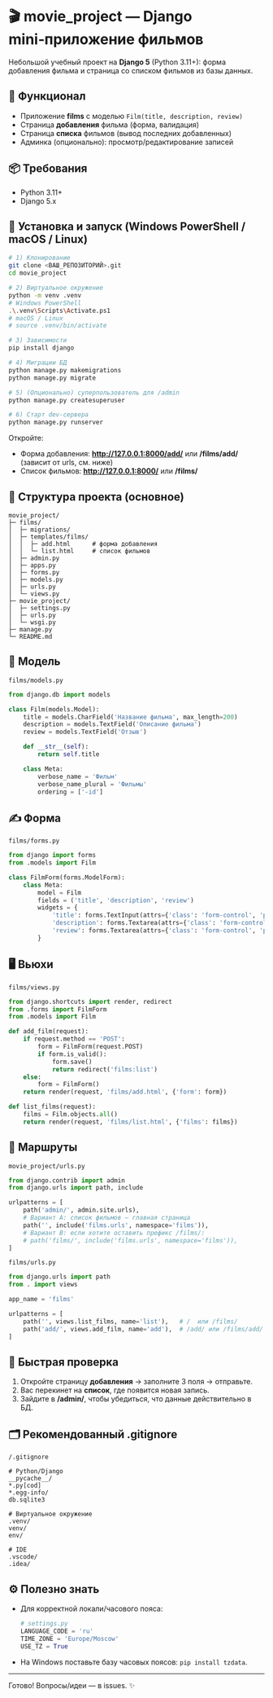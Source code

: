 # 🎬 movie_project — Django mini‑приложение фильмов

Небольшой учебный проект на **Django 5** (Python 3.11+): форма добавления фильма и страница со списком фильмов из базы данных.

## 🚀 Функционал
- Приложение **films** с моделью `Film(title, description, review)`
- Страница **добавления** фильма (форма, валидация)
- Страница **списка** фильмов (вывод последних добавленных)
- Админка (опционально): просмотр/редактирование записей

## 📦 Требования
- Python 3.11+
- Django 5.x

## 🔧 Установка и запуск (Windows PowerShell / macOS / Linux)
```bash
# 1) Клонирование
git clone <ВАШ_РЕПОЗИТОРИЙ>.git
cd movie_project

# 2) Виртуальное окружение
python -m venv .venv
# Windows PowerShell
.\.venv\Scripts\Activate.ps1
# macOS / Linux
# source .venv/bin/activate

# 3) Зависимости
pip install django

# 4) Миграции БД
python manage.py makemigrations
python manage.py migrate

# 5) (Опционально) суперпользователь для /admin
python manage.py createsuperuser

# 6) Старт dev-сервера
python manage.py runserver
```

Откройте:
- Форма добавления: **http://127.0.0.1:8000/add/** или **/films/add/** (зависит от urls, см. ниже)
- Список фильмов: **http://127.0.0.1:8000/** или **/films/**

## 🧩 Структура проекта (основное)
```
movie_project/
├─ films/
│  ├─ migrations/
│  ├─ templates/films/
│  │  ├─ add.html      # форма добавления
│  │  └─ list.html     # список фильмов
│  ├─ admin.py
│  ├─ apps.py
│  ├─ forms.py
│  ├─ models.py
│  ├─ urls.py
│  └─ views.py
├─ movie_project/
│  ├─ settings.py
│  ├─ urls.py
│  └─ wsgi.py
├─ manage.py
└─ README.md
```

## 🧱 Модель
`films/models.py`
```python
from django.db import models

class Film(models.Model):
    title = models.CharField('Название фильма', max_length=200)
    description = models.TextField('Описание фильма')
    review = models.TextField('Отзыв')

    def __str__(self):
        return self.title

    class Meta:
        verbose_name = 'Фильм'
        verbose_name_plural = 'Фильмы'
        ordering = ['-id']
```

## ✍️ Форма
`films/forms.py`
```python
from django import forms
from .models import Film

class FilmForm(forms.ModelForm):
    class Meta:
        model = Film
        fields = ('title', 'description', 'review')
        widgets = {
            'title': forms.TextInput(attrs={'class': 'form-control', 'placeholder': 'Название фильма'}),
            'description': forms.Textarea(attrs={'class': 'form-control', 'placeholder': 'Краткое описание'}),
            'review': forms.Textarea(attrs={'class': 'form-control', 'placeholder': 'Ваш отзыв'}),
        }
```

## 🖥 Вьюхи
`films/views.py`
```python
from django.shortcuts import render, redirect
from .forms import FilmForm
from .models import Film

def add_film(request):
    if request.method == 'POST':
        form = FilmForm(request.POST)
        if form.is_valid():
            form.save()
            return redirect('films:list')
    else:
        form = FilmForm()
    return render(request, 'films/add.html', {'form': form})

def list_films(request):
    films = Film.objects.all()
    return render(request, 'films/list.html', {'films': films})
```

## 🔗 Маршруты
`movie_project/urls.py`
```python
from django.contrib import admin
from django.urls import path, include

urlpatterns = [
    path('admin/', admin.site.urls),
    # Вариант A: список фильмов — главная страница
    path('', include('films.urls', namespace='films')),
    # Вариант B: если хотите оставить префикс /films/:
    # path('films/', include('films.urls', namespace='films')),
]
```

`films/urls.py`
```python
from django.urls import path
from . import views

app_name = 'films'

urlpatterns = [
    path('', views.list_films, name='list'),   # /  или /films/
    path('add/', views.add_film, name='add'),  # /add/ или /films/add/
]
```

## 🧪 Быстрая проверка
1. Откройте страницу **добавления** → заполните 3 поля → отправьте.
2. Вас перекинет на **список**, где появится новая запись.
3. Зайдите в **/admin/**, чтобы убедиться, что данные действительно в БД.

## 🗂 Рекомендованный .gitignore
`/.gitignore`
```
# Python/Django
__pycache__/
*.py[cod]
*.egg-info/
db.sqlite3

# Виртуальное окружение
.venv/
venv/
env/

# IDE
.vscode/
.idea/
```

## ⚙️ Полезно знать
- Для корректной локали/часового пояса:
  ```python
  # settings.py
  LANGUAGE_CODE = 'ru'
  TIME_ZONE = 'Europe/Moscow'
  USE_TZ = True
  ```
- На Windows поставьте базу часовых поясов: `pip install tzdata`.

---

Готово! Вопросы/идеи — в issues. ✨
